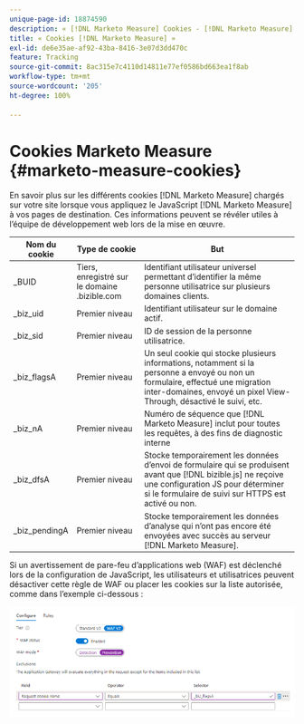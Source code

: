 ```yaml
---
unique-page-id: 18874590
description: « [!DNL Marketo Measure] Cookies - [!DNL Marketo Measure] - Documentation du produit »
title: « Cookies [!DNL Marketo Measure] »
exl-id: de6e35ae-af92-43ba-8416-3e07d3dd470c
feature: Tracking
source-git-commit: 8ac315e7c4110d14811e77ef0586bd663ea1f8ab
workflow-type: tm+mt
source-wordcount: '205'
ht-degree: 100%

---
```


# Cookies Marketo Measure {#marketo-measure-cookies}

En savoir plus sur les différents cookies [!DNL Marketo Measure] chargés sur votre site lorsque vous appliquez le JavaScript [!DNL Marketo Measure] à vos pages de destination. Ces informations peuvent se révéler utiles à l’équipe de développement web lors de la mise en œuvre.

| **Nom du cookie** | **Type de cookie** | **But** |
|---|---|---|
| _BUID | Tiers, enregistré sur le domaine .bizible.com | Identifiant utilisateur universel permettant d’identifier la même personne utilisatrice sur plusieurs domaines clients. |
| _biz_uid | Premier niveau | Identifiant utilisateur sur le domaine actif. |
| _biz_sid | Premier niveau | ID de session de la personne utilisatrice. |
| _biz_flagsA | Premier niveau | Un seul cookie qui stocke plusieurs informations, notamment si la personne a envoyé ou non un formulaire, effectué une migration inter-domaines, envoyé un pixel View-Through, désactivé le suivi, etc. |
| _biz_nA | Premier niveau | Numéro de séquence que [!DNL Marketo Measure] inclut pour toutes les requêtes, à des fins de diagnostic interne |
| _biz_dfsA | Premier niveau | Stocke temporairement les données d’envoi de formulaire qui se produisent avant que [!DNL bizible.js] ne reçoive une configuration JS pour déterminer si le formulaire de suivi sur HTTPS est activé ou non. |
| _biz_pendingA | Premier niveau | Stocke temporairement les données d’analyse qui n’ont pas encore été envoyées avec succès au serveur [!DNL Marketo Measure]. |

Si un avertissement de pare-feu d’applications web (WAF) est déclenché lors de la configuration de JavaScript, les utilisateurs et utilisatrices peuvent désactiver cette règle de WAF ou placer les cookies sur la liste autorisée, comme dans l’exemple ci-dessous :

![](assets/marketo-measure-cookies-1.png)
